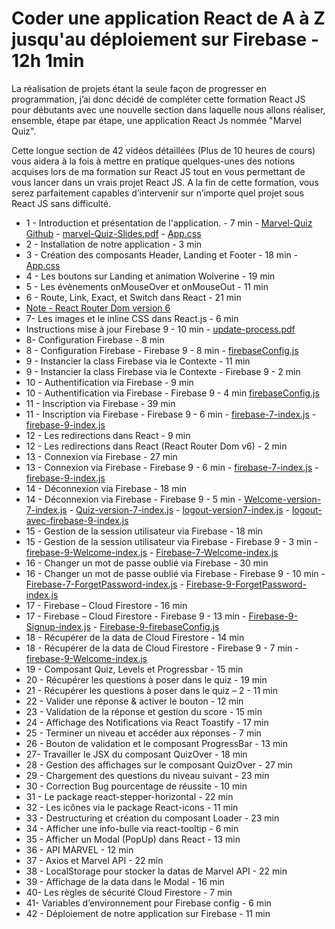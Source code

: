 # Coder une application React de A à Z jusqu'au déploiement sur Firebase - 12h 1min

La réalisation de projets étant la seule façon de progresser en programmation, j’ai donc décidé de compléter cette formation React JS pour débutants avec une nouvelle section dans laquelle nous allons réaliser, ensemble, étape par étape, une application React Js nommée "Marvel Quiz".

Cette longue section de 42 vidéos détaillées (Plus de 10 heures de cours) vous aidera à la fois à mettre en pratique quelques-unes des notions acquises lors de ma formation sur React JS tout en vous permettant de vous lancer dans un vrais projet React JS. A la fin de cette formation, vous serez parfaitement capables d’intervenir sur n’importe quel projet sous React JS sans difficulté.

- 1 - Introduction et présentation de l'application. - 7 min - [Marvel-Quiz Github](https://github.com/DonkeyGeek/marvel-quiz) - [marvel-Quiz-Slides.pdf](./marvel-Quiz-Slides.pdf) - [App.css](./App.css)
- 2 - Installation de notre application - 3 min
- 3 - Création des composants Header, Landing et Footer - 18 min - [App.css](./App%20(1).css)
- 4 - Les boutons sur Landing et animation Wolverine - 19 min
- 5 - Les évènements onMouseOver et onMouseOut - 11 min
- 6 - Route, Link, Exact, et Switch dans React - 21 min
- [Note - React Router Dom version 6](./reactRouterDomV6.md)
- 7- Les images et le inline CSS dans React.js - 6 min
- Instructions mise à jour Firebase 9 - 10 min - [update-process.pdf](./update-process.pdf)
- 8- Configuration Firebase - 8 min
- 8 - Configuration Firebase - Firebase 9 - 8 min - [firebaseConfig.js](./firebaseConfig.js)
- 9 - Instancier la class Firebase via le Contexte - 11 min
- 9 - Instancier la class Firebase via le Contexte - Firebase 9 - 2 min
- 10 - Authentification via Firebase - 9 min
- 10 - Authentification via Firebase - Firebase 9 - 4 min [firebaseConfig.js](./firebaseConfig%20(1).js)
- 11 - Inscription via Firebase - 39 min
- 11 - Inscription via Firebase - Firebase 9 - 6 min - [firebase-7-index.js](./firebase-7-index.js) - [firebase-9-index.js](./firebase-9-index.js)
- 12 - Les redirections dans React - 9 min
- 12 - Les redirections dans React (React Router Dom v6) - 2 min
- 13 - Connexion via Firebase - 27 min
- 13 - Connexion via Firebase - Firebase 9 - 6 min - [firebase-7-index.js](./firebase-7-index%20(1).js) - [firebase-9-index.js](./firebase-9-index%20(1).js)
- 14 - Déconnexion via Firebase - 18 min
- 14 - Déconnexion via Firebase - Firebase 9 - 5 min - [Welcome-version-7-index.js](./Welcome-version-7-index.js) - [Quiz-version-7-index.js](./Quiz-version-7-index.js) - [logout-version7-index.js](./logout-version7-index.js) - [logout-avec-firebase-9-index.js](./logout-avec-firebase-9-index.js)
- 15 - Gestion de la session utilisateur via Firebase - 18 min
- 15 - Gestion de la session utilisateur via Firebase - Firebase 9 - 3 min - [firebase-9-Welcome-index.js](./Firebase-9-Welcome-index.js) - [Firebase-7-Welcome-index.js](./Firebase-7-Welcome-index.js)
- 16 - Changer un mot de passe oublié via Firebase - 30 min
- 16 - Changer un mot de passe oublié via Firebase - Firebase 9 - 10 min - [Firebase-7-ForgetPassword-index.js](./Firebase-7-ForgetPassword-index.js) - [Firebase-9-ForgetPassword-index.js](./Firebase-9-ForgetPassword-index.js)
- 17 - Firebase – Cloud Firestore - 16 min
- 17 - Firebase – Cloud Firestore - Firebase 9 - 13 min - [Firebase-9-Signup-index.js](./Firebase-9-Signup-index.js) - [Firebase-9-firebaseConfig.js](./Firebase-9-firebaseConfig.js)
- 18 - Récupérer de la data de Cloud Firestore - 14 min
- 18 - Récupérer de la data de Cloud Firestore - Firebase 9 - 7 min - [firebase-9-Welcome-index.js](./firebase-9-Welcome-index%20(1).js)
- 19 - Composant Quiz, Levels et Progressbar - 15 min
- 20 - Récupérer les questions à poser dans le quiz - 19 min
- 21 - Récupérer les questions à poser dans le quiz – 2 - 11 min
- 22 - Valider une réponse & activer le bouton - 12 min
- 23 - Validation de la réponse et gestion du score - 15 min
- 24 - Affichage des Notifications via React Toastify - 17 min
- 25 - Terminer un niveau et accéder aux réponses - 7 min
- 26 - Bouton de validation et le composant ProgressBar - 13 min
- 27- Travailler le JSX du composant QuizOver - 18 min
- 28 - Gestion des affichages sur le composant QuizOver - 27 min
- 29 - Chargement des questions du niveau suivant - 23 min
- 30 - Correction Bug pourcentage de réussite - 10 min
- 31 - Le package react-stepper-horizontal - 22 min
- 32 - Les icônes via le package React-icons - 11 min
- 33 - Destructuring et création du composant Loader - 23 min
- 34 - Afficher une info-bulle via react-tooltip - 6 min
- 35 - Afficher un Modal (PopUp) dans React - 13 min
- 36 - API MARVEL - 12 min
- 37 - Axios et Marvel API - 22 min
- 38 - LocalStorage pour stocker la datas de Marvel API - 22 min
- 39 - Affichage de la data dans le Modal - 16 min
- 40- Les règles de sécurité Cloud Firestore - 7 min
- 41- Variables d’environnement pour Firebase config - 6 min
- 42 - Déploiement de notre application sur Firebase - 11 min
